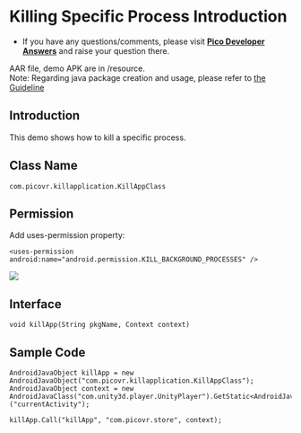 # Killing Specific Process Introduction

- If you have any questions/comments, please visit [**Pico Developer Answers**](https://devanswers.pico-interactive.com/) and raise your question there.

AAR file, demo APK are in /resource.    
Note: Regarding java package creation and usage, please refer to [the Guideline](http://static.appstore.picovr.com/docs/JarUnity/index.html)

## Introduction  
This demo shows how to kill a specific process.

## Class Name  
```
com.picovr.killapplication.KillAppClass
```

## Permission 
Add uses-permission property: 
```
<uses-permission android:name="android.permission.KILL_BACKGROUND_PROCESSES" />
```
![](https://github.com/picoxr/LauncherWebVR/blob/master/01.png)

## Interface  
```
void killApp(String pkgName, Context context)
```

## Sample Code
```
AndroidJavaObject killApp = new AndroidJavaObject("com.picovr.killapplication.KillAppClass");
AndroidJavaObject context = new AndroidJavaClass("com.unity3d.player.UnityPlayer").GetStatic<AndroidJavaObject>("currentActivity");

killApp.Call("killApp", "com.picovr.store", context);
```




